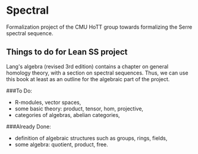 # Spectral

Formalization project of the CMU HoTT group towards formalizing the Serre spectral sequence.

## Things to do for Lean SS project

Lang's algebra (revised 3rd edition) contains a chapter on general homology theory, with a section on spectral sequences. Thus, we can use this book at least as an outline for the algebraic part of the project.

###To Do:
- R-modules, vector spaces,
- some basic theory: product, tensor, hom, projective,
- categories of algebras, abelian categories,

###Already Done:
- definition of algebraic structures such as groups, rings, fields, 
- some algebra: quotient, product, free.
